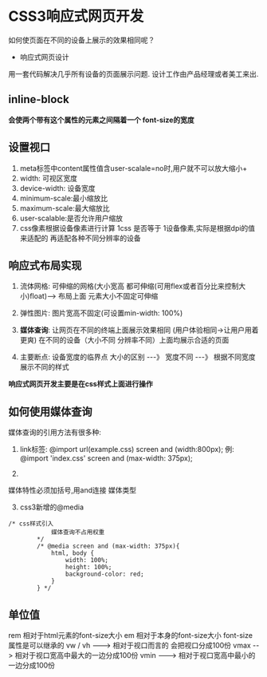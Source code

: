 # CSS3响应式网页开发

如何使页面在不同的设备上展示的效果相同呢？

-  响应式网页设计

用一套代码解决几乎所有设备的页面展示问题.
设计工作由产品经理或者美工来出.

## inline-block

**会使两个带有这个属性的元素之间隔着一个 font-size的宽度**

## 设置视口

1. meta标签中content属性值含user-scalale=no时,用户就不可以放大缩小+
2. width: 可视区宽度
3. device-width: 设备宽度
4. minimum-scale:最小缩放比
5. maximum-scale:最大缩放比
6. user-scalable:是否允许用户缩放
7. css像素根据设备像素进行计算   1css 是否等于 1设备像素,实际是根据dpi的值来适配的
   再适配各种不同分辨率的设备


## 响应式布局实现

1. 流体网格: 可伸缩的网格(大小宽高 都可伸缩(可用flex或者百分比来控制大小)float)--> 布局上面 元素大小不固定可伸缩
2. 弹性图片: 图片宽高不固定(可设置min-width: 100%)
3. **媒体查询**: 让网页在不同的终端上面展示效果相同 (用户体验相同->让用户用着更爽)
                在不同的设备（大小不同 分辨率不同）上面均展示合适的页面

4. 主要断点: 设备宽度的临界点 
大小的区别 ---》 宽度不同   ---》 根据不同宽度展示不同的样式

**响应式网页开发主要是在css样式上面进行操作**


## 如何使用媒体查询

媒体查询的引用方法有很多种:

1. link标签:
    @import url(example.css) screen and (width:800px);
    例:    @import 'index.css' screen and (max-width: 375px);


2. <link rel="stylesheet" media="screen and (max-width: 375px)" href="index.css">
媒体特性必须加括号,用and连接 媒体类型

3. css3新增的@media

```
/* css样式引入
            媒体查询不占用权重
        */
        /* @media screen and (max-width: 375px){
            html, body {
                width: 100%;
                height: 100%;
                background-color: red;
            }
        } */
```


## 单位值

rem  相对于html元素的font-size大小
em   相对于本身的font-size大小  font-size属性是可以继承的
vw / vh  ---> 相对于视口而言的   会把视口分成100份
vmax  --> 相对于视口宽高中最大的一边分成100份
vmin ---> 相对于视口宽高中最小的一边分成100份